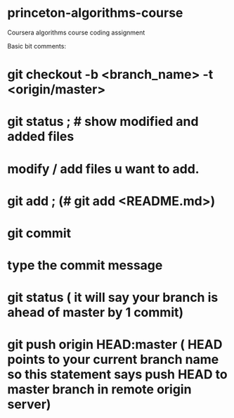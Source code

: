 # princeton-algorithms-course
Coursera algorithms course coding assignment

Basic bit comments:
# git checkout -b <branch_name> -t <origin/master>
# git status ; # show modified and added files
# modify / add files u want to add.
# git add <file name>; (# git add <README.md>)
# git commit
# type the commit message 
# git status ( it will say your branch is ahead of master by 1 commit)
# git push origin HEAD:master ( HEAD points to your current branch name so this statement says push HEAD to master branch in remote origin server)


